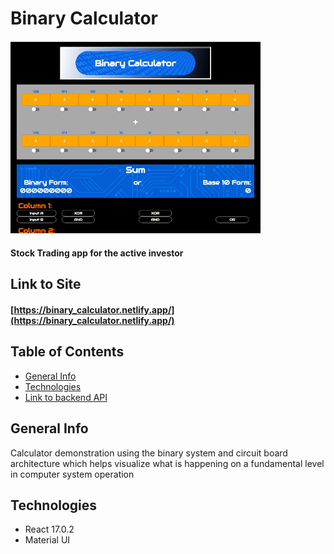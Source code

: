 # Binary Calculator

<img src="https://github.com/michael-williamson/binary_calculator/blob/main/demoPics/binary_calculator_desktop.png" width="400">

#### Stock Trading app for the active investor

## Link to Site

#### [https://binary_calculator.netlify.app/](https://binary_calculator.netlify.app/)

## Table of Contents

- [General Info](#general-info)
- [Technologies](#technologies)
- [Link to backend API](https://github.com/michael-williamson/trade-buddy-api)

## General Info

Calculator demonstration using the binary system and circuit board architecture which helps visualize what is happening on a fundamental level in computer system operation

## Technologies

- React 17.0.2
- Material UI
